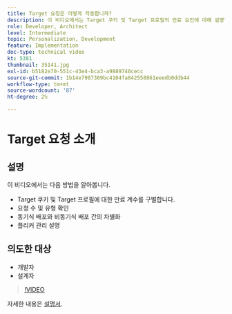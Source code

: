 ```yaml
---
title: Target 요청은 어떻게 작동합니까?
description: 이 비디오에서는 Target 쿠키 및 Target 프로필의 만료 요인에 대해 설명합니다. Target 요청의 수와 유형을 결정하고, 동기식 배포와 비동기식 배포를 구분하며, 플리커 관리를 설명하는 방법에 대해 알아봅니다.
role: Developer, Architect
level: Intermediate
topic: Personalization, Development
feature: Implementation
doc-type: technical video
kt: 5381
thumbnail: 35141.jpg
exl-id: b5182e70-551c-43e4-bca3-a9889740cecc
source-git-commit: 1b14e7987309bc4104fa842558861eeedb0ddb44
workflow-type: tm+mt
source-wordcount: '87'
ht-degree: 2%

---
```


# Target 요청 소개

## 설명

이 비디오에서는 다음 방법을 알아봅니다.

* Target 쿠키 및 Target 프로필에 대한 만료 계수를 구별합니다.
* 요청 수 및 유형 확인
* 동기식 배포와 비동기식 배포 간의 차별화
* 플리커 관리 설명

## 의도한 대상

* 개발자
* 설계자

>[!VIDEO](https://video.tv.adobe.com/v/35141/?quality=12)

자세한 내용은 [설명서](https://experienceleague.adobe.com/docs/target/using/implement-target/implementing-target.html?lang=en).
